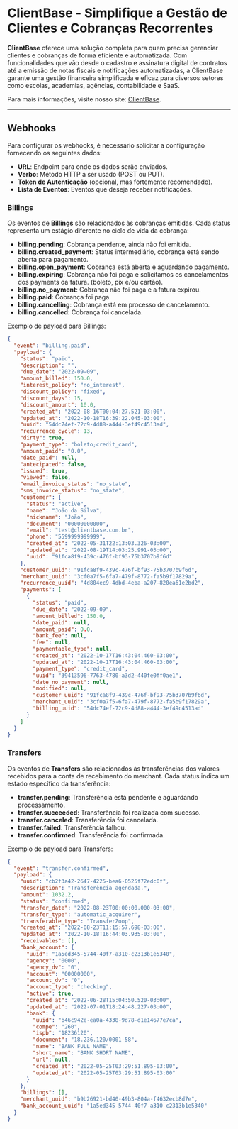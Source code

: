 
# ClientBase - Simplifique a Gestão de Clientes e Cobranças Recorrentes

**ClientBase** oferece uma solução completa para quem precisa gerenciar clientes e cobranças de forma eficiente e automatizada. Com funcionalidades que vão desde o cadastro e assinatura digital de contratos até a emissão de notas fiscais e notificações automatizadas, a ClientBase garante uma gestão financeira simplificada e eficaz para diversos setores como escolas, academias, agências, contabilidade e SaaS.

Para mais informações, visite nosso site: [ClientBase](https://clientbase.com.br).

---

## Webhooks

Para configurar os webhooks, é necessário solicitar a configuração fornecendo os seguintes dados:
- **URL**: Endpoint para onde os dados serão enviados.
- **Verbo**: Método HTTP a ser usado (POST ou PUT).
- **Token de Autenticação** (opcional, mas fortemente recomendado).
- **Lista de Eventos**: Eventos que deseja receber notificações.

### Billings
Os eventos de **Billings** são relacionados às cobranças emitidas. Cada status representa um estágio diferente no ciclo de vida da cobrança:

- **billing.pending**: Cobrança pendente, ainda não foi emitida.
- **billing.created_payment**: Status intermediário, cobrança está sendo aberta para pagamento.
- **billing.open_payment**: Cobrança está aberta e aguardando pagamento.
- **billing.expiring**: Cobrança não foi paga e solicitamos os cancelamentos dos payments da fatura. (boleto, pix e/ou cartão).
- **billing.no_payment**: Cobrança não foi paga e a fatura expirou.
- **billing.paid**: Cobrança foi paga.
- **billing.cancelling**: Cobrança está em processo de cancelamento.
- **billing.cancelled**: Cobrança foi cancelada.

Exemplo de payload para Billings:
```json
{
  "event": "billing.paid",
  "payload": {
    "status": "paid",
    "description": "",
    "due_date": "2022-09-09",
    "amount_billed": 150.0,
    "interest_policy": "no_interest",
    "discount_policy": "fixed",
    "discount_days": 15,
    "discount_amount": 10.0,
    "created_at": "2022-08-16T00:04:27.521-03:00",
    "updated_at": "2022-10-18T16:39:22.045-03:00",
    "uuid": "54dc74ef-72c9-4d88-a444-3ef49c4513ad",
    "recurrence_cycle": 13,
    "dirty": true,
    "payment_type": "boleto;credit_card",
    "amount_paid": "0.0",
    "date_paid": null,
    "antecipated": false,
    "issued": true,
    "viewed": false,
    "email_invoice_status": "no_state",
    "sms_invoice_status": "no_state",
    "customer": {
      "status": "active",
      "name": "João da Silva",
      "nickname": "João",
      "document": "00000000000",
      "email": "test@clientbase.com.br",
      "phone": "5599999999999",
      "created_at": "2022-05-31T22:13:03.326-03:00",
      "updated_at": "2022-08-19T14:03:25.991-03:00",
      "uuid": "91fca8f9-439c-476f-bf93-75b3707b9f6d"
    },
    "customer_uuid": "91fca8f9-439c-476f-bf93-75b3707b9f6d",
    "merchant_uuid": "3cf0a7f5-6fa7-479f-8772-fa5b9f17829a",
    "recurrence_uuid": "4d804ec9-4dbd-4eba-a207-820ea61e2bd2",
    "payments": [
      {
        "status": "paid",
        "due_date": "2022-09-09",
        "amount_billed": 150.0,
        "date_paid": null,
        "amount_paid": 0.0,
        "bank_fee": null,
        "fee": null,
        "paymentable_type": null,
        "created_at": "2022-10-17T16:43:04.460-03:00",
        "updated_at": "2022-10-17T16:43:04.460-03:00",
        "payment_type": "credit_card",
        "uuid": "39413596-7763-4780-a3d2-440fe0ff0ae1",
        "date_no_payment": null,
        "modified": null,
        "customer_uuid": "91fca8f9-439c-476f-bf93-75b3707b9f6d",
        "merchant_uuid": "3cf0a7f5-6fa7-479f-8772-fa5b9f17829a",
        "billing_uuid": "54dc74ef-72c9-4d88-a444-3ef49c4513ad"
      }
    ]
  }
}
```

### Transfers
Os eventos de **Transfers** são relacionados às transferências dos valores recebidos para a conta de recebimento do merchant. Cada status indica um estado específico da transferência:

- **transfer.pending**: Transferência está pendente e aguardando processamento.
- **transfer.succeeded**: Transferência foi realizada com sucesso.
- **transfer.canceled**: Transferência foi cancelada.
- **transfer.failed**: Transferência falhou.
- **transfer.confirmed**: Transferência foi confirmada.

Exemplo de payload para Transfers:
```json
{
  "event": "transfer.confirmed",
  "payload": {
    "uuid": "cb2f3a42-2647-4225-bea6-0525f72edc0f",
    "description": "Transferência agendada.",
    "amount": 1032.2,
    "status": "confirmed",
    "transfer_date": "2022-08-23T00:00:00.000-03:00",
    "transfer_type": "automatic_acquirer",
    "transferable_type": "TransferZoop",
    "created_at": "2022-08-23T11:15:57.698-03:00",
    "updated_at": "2022-10-18T16:44:03.935-03:00",
    "receivables": [],
    "bank_account": {
      "uuid": "1a5ed345-5744-40f7-a310-c2313b1e5340",
      "agency": "0000",
      "agency_dv": "0",
      "account": "00000000",
      "account_dv": "0",
      "account_type": "checking",
      "active": true,
      "created_at": "2022-06-28T15:04:50.520-03:00",
      "updated_at": "2022-07-01T18:24:48.227-03:00",
      "bank": {
        "uuid": "b46c942e-ea0a-4338-9d78-d1e14677e7ca",
        "compe": "260",
        "ispb": "18236120",
        "document": "18.236.120/0001-58",
        "name": "BANK FULL NAME",
        "short_name": "BANK SHORT NAME",
        "url": null,
        "created_at": "2022-05-25T03:29:51.895-03:00",
        "updated_at": "2022-05-25T03:29:51.895-03:00"
      }
    },
    "billings": [],
    "merchant_uuid": "b9b26921-bd40-49b3-804a-f4632ecb8d7e",
    "bank_account_uuid": "1a5ed345-5744-40f7-a310-c2313b1e5340"
  }
}
```
